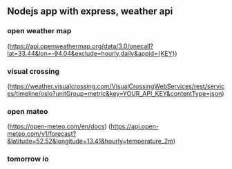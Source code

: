 ## Nodejs app with express, weather api


### open weather map
(https://api.openweathermap.org/data/3.0/onecall?lat=33.44&lon=-94.04&exclude=hourly,daily&appid={KEY})

### visual crossing
(https://weather.visualcrossing.com/VisualCrossingWebServices/rest/services/timeline/oslo?unitGroup=metric&key=YOUR_API_KEY&contentType=json)

### open mateo
(https://open-meteo.com/en/docs)
(https://api.open-meteo.com/v1/forecast?&latitude=52.52&longitude=13.41&hourly=temperature_2m)

### tomorrow io
